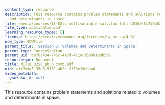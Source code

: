 ```yaml
---
content_type: resource
description: This resource contains problem statements and solutions related to volumes
  and determinants in space.
file: /media/courses/18-02sc-multivariable-calculus-fall-2010/efc7d9a535e851514b2c2f59e13ebbad_MIT18_02SC_pb_6_comb.pdf
file_type: application/pdf
learning_resource_types: []
license: https://creativecommons.org/licenses/by-nc-sa/4.0/
ocw_type: OCWFile
parent_title: 'Session 6: Volumes and Determinants in Space'
parent_type: CourseSection
parent_uid: bb78c434-746c-4a7d-4c1a-369991a0b5d2
resourcetype: Document
title: MIT18_02SC_pb_6_comb.pdf
uid: efc7d9a5-35e8-5151-4b2c-2f59e13ebbad
video_metadata:
  youtube_id: null
---
```

This resource contains problem statements and solutions related to volumes and determinants in space.